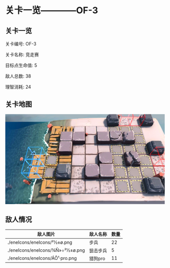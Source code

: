 # 关卡一览————OF-3


## 关卡一览

关卡编号: OF-3

关卡名称: 竞走赛

目标点生命值: 5

敌人总数: 38

理智消耗: 24


## 关卡地图
![OF-3](./oprMap/OF-3.png)

## 敌人情况

| 敌人图片 | 敌人名称 | 数量  |
|---------|-----|-----|
| ./eneIcons/eneIcons/²½±ø.png| 步兵  |   22  |
| ./eneIcons/eneIcons/¾Ñ»÷²½±ø.png| 狙击步兵  |   5  |
| ./eneIcons/eneIcons/ÁÔ¹·pro.png| 猎狗pro  |   11  |
